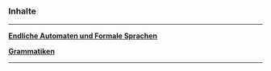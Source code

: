 


### Inhalte

___________________________________________________________________

__[Endliche Automaten und Formale Sprachen](./Automaten/Inhalte/automaten.html)__

__[Grammatiken](./Automaten/Inhalte/grammatiken.html)__



-------------------------------------------------------------
